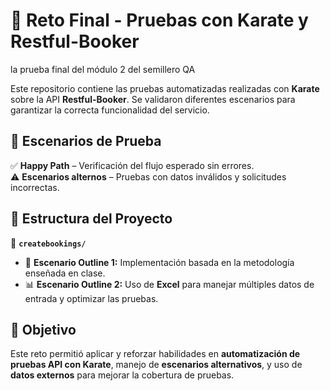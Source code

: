 # 🥋 Reto Final - Pruebas con Karate y Restful-Booker  
la prueba final del módulo 2 del semillero QA

Este repositorio contiene las pruebas automatizadas realizadas con **Karate** sobre la API **Restful-Booker**.
Se validaron diferentes escenarios para garantizar la correcta funcionalidad del servicio.  

## 📌 Escenarios de Prueba  

✅ **Happy Path** – Verificación del flujo esperado sin errores.  
⚠️ **Escenarios alternos** – Pruebas con datos inválidos y solicitudes incorrectas.  

## 📂 Estructura del Proyecto  

📁 **`createbookings/`**  
- 📝 **Escenario Outline 1:** Implementación basada en la metodología enseñada en clase.  
- 📊 **Escenario Outline 2:** Uso de **Excel** para manejar múltiples datos de entrada y optimizar las pruebas.  

## 🚀 Objetivo  

Este reto permitió aplicar y reforzar habilidades en **automatización de pruebas API con Karate**, manejo de **escenarios alternativos**, y uso de **datos externos** para mejorar la cobertura de pruebas.  

